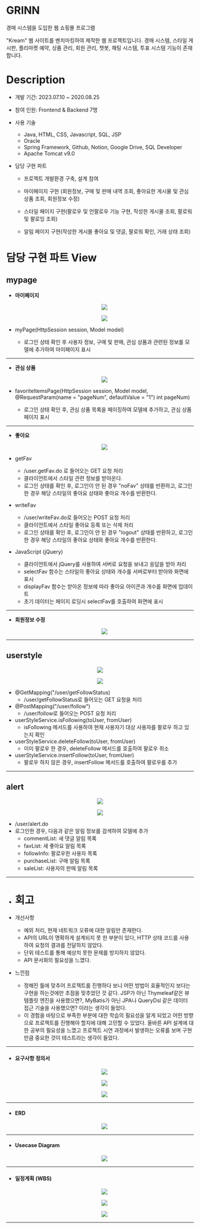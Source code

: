 # GRINN

경매 시스템을 도입한 웹 쇼핑몰 프로그램

"Kream" 웹 사이트를 벤치마킹하여 제작한 웹 프로젝트입니다.
경매 시스템, 스타일 게시판, 플리마켓 예약, 상품 관리, 회원 관리, 챗봇, 채팅 시스템, 투표 시스템 기능이 존재합니다.



# Description

- 개발 기간: 2023.07.10 ~ 2020.08.25

- 참여 인원: Frontend & Backend 7명

- 사용 기술

  - Java, HTML, CSS, Javascript, SQL, JSP
  - Oracle
  - Spring Framework, Github, Notion, Google Drive, SQL Developer
  - Apache Tomcat v9.0

- 담당 구현 파트

  - 프로젝트 개발환경 구축, 설계 참여

  - 마이페이지 구현 (회원정보, 구매 및 판매 내역 조회, 좋아요한 게시물 및 관심 상품 조회, 회원정보 수정)

  - 스타일 페이지 구현(팔로우 및 언팔로우 기능 구현, 작성한 게시물 조회, 팔로워 및 팔로잉 조회) 

  - 알림 페이지 구현(작성한 게시물 좋아요 및 댓글, 팔로워 확인, 거래 상태 조회)





# 담당 구현 파트 View
## mypage

- **마이페이지**

  <p align="center"><img src="https://github.com/seeeeeeong/Grinn/blob/bb9ffe3d06898e3f2259b4874d05e98f597b6532/Grinn/src/main/webapp/file/mypage1.png?raw=true"/></p>
  <p align="center"><img src="https://github.com/seeeeeeong/Grinn/blob/bb9ffe3d06898e3f2259b4874d05e98f597b6532/Grinn/src/main/webapp/file/mypage2.png?raw=true"/></p>

- myPage(HttpSession session, Model model)
  - 로그인 상태 확인 후 사용자 정보, 구매 및 판매, 관심 상품과 관련된 정보를 모델에 추가하여 마이페이지 표시
------  
- **관심 상품** 

  <p align="center"><img src="https://github.com/seeeeeeong/Grinn/blob/bb9ffe3d06898e3f2259b4874d05e98f597b6532/Grinn/src/main/webapp/file/mypage3.png?raw=true"/></p>

- favoriteItemsPage(HttpSession session, Model model, @RequestParam(name = "pageNum", defaultValue = "1") int pageNum)
    - 로그인 상태 확인 후, 관심 상품 목록을 페이징하여 모델에 추가하고, 관심 상품 페이지 표시

------  
- **좋아요**

  <p align="center"><img src="https://github.com/seeeeeeong/Grinn/blob/bb9ffe3d06898e3f2259b4874d05e98f597b6532/Grinn/src/main/webapp/file/mypage4.png?raw=true"/></p>


- getFav

  - /user.getFav.do 로 들어오는 GET 요청 처리
  - 클라이언트에서 스타일 관련 정보를 받아온다.
  - 로그인 상태를 확인 후, 로그인이 안 된 경우 "noFav" 상태를 반환하고, 로그인한 경우 해당 스타일의 좋아요 상태와 좋아요 개수를 반환한다.
 
- writeFav

  - /user/writeFav.do로 들어오는 POST 요청 처리
  - 클라이언트에서 스타일 좋아요 등록 또는 삭제 처리
  - 로그인 상태를 확인 후, 로그인이 안 된 경우 "logout" 상태를 반환하고, 로그인한 경우 해당 스타일의 좋아요 상태와 좋아요 개수를 반환한다.

- JavaScript (jQuery)

  - 클라이언트에서 jQuery를 사용하여 서버로 요청을 보내고 응답을 받아 처리
  - selectFav 함수는 스타일의 좋아요 상태와 개수를 서버로부터 받아와 화면에 표시
  - displayFav 함수는 받아온 정보에 따라 좋아요 아이콘과 개수를 화면에 업데이트
  - 초기 데이터는 페이지 로딩시 selectFav를 호출하여 화면에 표시

------  
- **회원정보 수정**

  <p align="center"><img src="https://github.com/seeeeeeong/Grinn/blob/bb9ffe3d06898e3f2259b4874d05e98f597b6532/Grinn/src/main/webapp/file/mypage5.png?raw=true"/></p>
  
------  
## userstyle

  <p align="center"><img src="https://github.com/seeeeeeong/Grinn/blob/bb9ffe3d06898e3f2259b4874d05e98f597b6532/Grinn/src/main/webapp/file/userstyle1.png?raw=true"/></p>
  <p align="center"><img src="https://github.com/seeeeeeong/Grinn/blob/bb9ffe3d06898e3f2259b4874d05e98f597b6532/Grinn/src/main/webapp/file/userstyle2.png?raw=true"/></p>


- @GetMapping("/user/getFollowStatus)
  - /user/getFollowStatus로 들어오는 GET 요청을 처리
- @PostMapping("/user/follow")
  - /user/follow로 들어오는 POST 요청 처리
- userStyleService.isFollowing(toUser, fromUser)
  - isFollowing 메서드를 사용하여 현재 사용자기 대상 사용자를 팔로우 하고 있는지 확인
- userStyleService.deleteFollow(toUser, fromUser)
  - 이미 팔로우 한 경우, deleteFollow 메서드를 호출하여 팔로우 취소
- userStyleService.insertFollow(toUser, fromUser)
  - 팔로우 하지 않은 경우, insertFollow 메서드를 호출하여 팔로우를 추가    

------  
## alert

  <p align="center"><img src="https://github.com/seeeeeeong/Grinn/blob/bb9ffe3d06898e3f2259b4874d05e98f597b6532/Grinn/src/main/webapp/file/alert1.png?raw=true"/></p>
  <p align="center"><img src="https://github.com/seeeeeeong/Grinn/blob/bb9ffe3d06898e3f2259b4874d05e98f597b6532/Grinn/src/main/webapp/file/alert2.png?raw=true"/></p>

- /user/alert.do
- 로그인한 경우, 다음과 같은 알림 정보를 검색하여 모델에 추가
  - commentList: 새 댓글 알림 목록
  - favList: 새 좋아요 알림 목록
  - followInfo: 팔로우한 사용자 목록
  - purchaseList: 구매 알림 목록
  - saleList: 사용자의 판매 알림 목록


------
- # 회고

- 개선사항
  - 예외 처리, 현재 네트워크 오류에 대한 알림만 존재한다.
  - API의 URL이 명확하게 설계되지 못 한 부분이 있다, HTTP 상태 코드를 사용하여 요청의 결과를 전달하지 않았다.
  - 단위 테스트를 통해 예상치 못한 문제를 방지하지 않았다.
  - API 문서화의 필요성을 느꼈다.
  
- 느낀점
  - 정해진 틀에 맞추어 프로젝트를 진행하다 보니 어떤 방법이 효율적인지 보다는 구현을 하는것에만 초점을 맞추었던 것 같다.
    JSP가 아닌 Thymeleaf같은 뷰 템플릿 엔진을 사용했으면?, MyBatis가 아닌 JPA나 QueryDsl 같은 데이터 접근 기술을 사용했으면? 이라는 생각이 들었다.
  - 이 경험을 바탕으로 부족한 부분에 대한 학습의 필요성을 알게 되었고 어떤 방향으로 프로젝트를 진행해야 할지에 대해 고민할 수 있었다.
    올바른 API 설계에 대한 공부의 필요성을 느꼈고 프로젝트 시연 과정에서 발생하는 오류를 보며 구현 만큼 중요한 것이 테스트라는 생각이 들었다.

------
- #### 요구사항 정의서

  <p align="center"><img src="https://github.com/seeeeeeong/Grinn/blob/8d8e707ce3b86526fe9388e9b23f37236220b9e1/Grinn/src/main/webapp/file/req1.png?raw=true"/></p>
  <p align="center"><img src="https://github.com/seeeeeeong/Grinn/blob/8d8e707ce3b86526fe9388e9b23f37236220b9e1/Grinn/src/main/webapp/file/req2.png?raw=true"/></p>
  <p align="center"><img src="https://github.com/seeeeeeong/Grinn/blob/8d8e707ce3b86526fe9388e9b23f37236220b9e1/Grinn/src/main/webapp/file/req3.png?raw=true"/></p>



------
- #### ERD

  <p align="center"><img src="https://github.com/seeeeeeong/Grinn/blob/8d8e707ce3b86526fe9388e9b23f37236220b9e1/Grinn/src/main/webapp/file/erd.png?raw=true"/></p>




  
------ 
- #### Usecase Diagram

    <p align="center"><img src="https://github.com/seeeeeeong/Grinn/blob/8d8e707ce3b86526fe9388e9b23f37236220b9e1/Grinn/src/main/webapp/file/usecase.png?raw=true"/></p>





------
- #### 일정계획 (WBS)

  <p align="center"><img src="https://github.com/seeeeeeong/Grinn/blob/8d8e707ce3b86526fe9388e9b23f37236220b9e1/Grinn/src/main/webapp/file/wbs1.png?raw=true"/></p>
  <p align="center"><img src="https://github.com/seeeeeeong/Grinn/blob/8d8e707ce3b86526fe9388e9b23f37236220b9e1/Grinn/src/main/webapp/file/wbs2.png?raw=true"/></p>
  <p align="center"><img src="https://github.com/seeeeeeong/Grinn/blob/8d8e707ce3b86526fe9388e9b23f37236220b9e1/Grinn/src/main/webapp/file/wbs3.png?raw=true"/></p>




------
